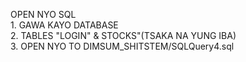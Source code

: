 OPEN NYO SQL  
      1. GAWA KAYO DATABASE  
      2. TABLES "LOGIN" & STOCKS"(TSAKA NA YUNG IBA)  
      3. OPEN NYO TO DIMSUM_SHITSTEM/SQLQuery4.sql  
